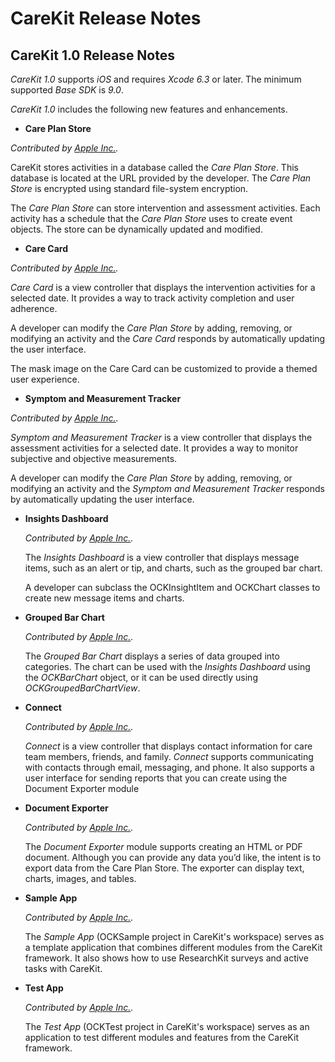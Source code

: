 # CareKit Release Notes


## CareKit 1.0 Release Notes

*CareKit 1.0* supports *iOS* and requires *Xcode 6.3* or later. The minimum supported *Base SDK* is *9.0*.

*CareKit 1.0* includes the following new features and enhancements.

- **Care Plan Store**

 *Contributed by [Apple Inc.](https://github.com/carekit-apple).*

  CareKit stores activities in a database called the *Care Plan Store*. This database is located at the URL provided by
      the developer. The *Care Plan Store* is encrypted using standard file-system encryption. 

  The *Care Plan Store* can store intervention and assessment activities. Each activity has a schedule that the *Care Plan Store* uses
      to create event objects. The store can be dynamically updated and modified.

- **Care Card**

 *Contributed by [Apple Inc.](https://github.com/carekit-apple).*

  *Care Card* is a view controller that displays the intervention activities for a selected date. It provides a way to track activity
      completion and user adherence. 

  A developer can modify the *Care Plan Store* by adding, removing, or modifying an activity and the *Care Card* responds by automatically
      updating the user interface.

  The mask image on the Care Card can be customized to provide a themed user experience.

- **Symptom and Measurement Tracker**

 *Contributed by [Apple Inc.](https://github.com/carekit-apple).*

  *Symptom and Measurement Tracker* is a view controller that displays the assessment activities for a selected date. It provides a way to monitor
      subjective and objective measurements.

  A developer can modify the *Care Plan Store* by adding, removing, or modifying an activity and the *Symptom and Measurement Tracker* responds by 
      automatically updating the user interface.

- **Insights Dashboard**

  *Contributed by [Apple Inc.](https://github.com/carekit-apple).*

  The *Insights Dashboard* is a view controller that displays message items, such as an alert or tip, and charts, such as the grouped
      bar chart.

  A developer can subclass the OCKInsightItem and OCKChart classes to create new message items and charts.  

- **Grouped Bar Chart**

   *Contributed by [Apple Inc.](https://github.com/carekit-apple).*

   The *Grouped Bar Chart* displays a series of data grouped into categories. The chart can be used with the *Insights Dashboard* using the
      *OCKBarChart* object, or it can be used directly using *OCKGroupedBarChartView*.

- **Connect**

  *Contributed by [Apple Inc.](https://github.com/carekit-apple).*

  *Connect* is a view controller that displays contact information for care team members, friends, and family. *Connect* supports 
      communicating with contacts through email, messaging, and phone. It also supports a user interface for sending reports that you
      can create using the Document Exporter module 

- **Document Exporter**

  *Contributed by [Apple Inc.](https://github.com/carekit-apple).*

  The *Document Exporter* module supports creating an HTML or PDF document. Although you can provide any data you’d like, the intent is 
      to export data from the Care Plan Store. The exporter can display text, charts, images, and tables.

- **Sample App**

  *Contributed by [Apple Inc.](https://github.com/carekit-apple).*

  The *Sample App* (OCKSample project in CareKit's workspace) serves as a template application that combines different modules
      from the CareKit framework. It also shows how to use ResearchKit surveys and active tasks with CareKit.

- **Test App**

  *Contributed by [Apple Inc.](https://github.com/carekit-apple).*

  The *Test App* (OCKTest project in CareKit's workspace) serves as an application to test different modules and features from
      the CareKit framework.

